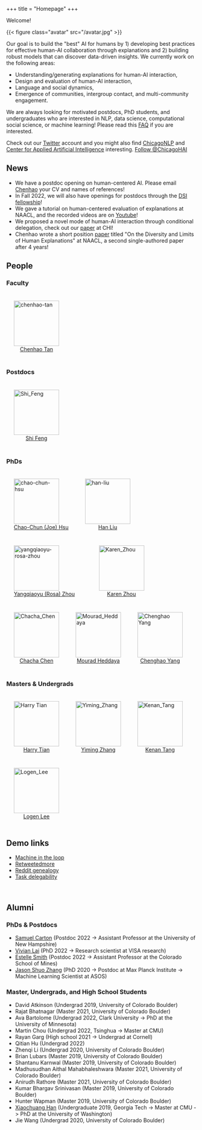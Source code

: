 +++
title = "Homepage"
+++

Welcome!

{{< figure class="avatar" src="/avatar.jpg" >}}

Our goal is to build the "best" AI for humans by 1) developing best practices for effective human-AI collaboration through explanations and 2) building robust models that can discover data-driven insights.
We currently work on the following areas:

* Understanding/generating explanations for human-AI interaction,
* Design and evaluation of human-AI interaction,
* Language and social dynamics,
* Emergence of communities, intergroup contact, and multi-community engagement.



We are always looking for motivated postdocs, PhD students, and undergraduates who are interested in NLP, data science, computational social science, or machine learning! Please read this [FAQ](https://chenhaot.com/faq.html) if you are interested. 

Check out our [Twitter](https://twitter.com/ChicagoHAI) account and you might also find [ChicagoNLP](https://twitter.com/ChicagoNLP) and [Center for Applied Artificial Intelligence](https://www.chicagobooth.edu/research/center-for-applied-artificial-intelligence) interesting.
<a href="https://twitter.com/ChicagoHAI?ref_src=twsrc%5Etfw" class="twitter-follow-button" data-show-count="false">Follow @ChicagoHAI</a><script async src="https://platform.twitter.com/widgets.js" charset="utf-8"></script>


## News

* We have a postdoc opening on human-centered AI. Please email [Chenhao](https://chenhaot.com/contact.html) your CV and names of references!
* In Fall 2022, we will also have openings for postdocs through the [DSI fellowship](http://datascience.uchicago.edu/engage/fellowships/)!
* We gave a tutorial on human-centered evaluation of explanations at NAACL, and the recorded videos are on [Youtube](https://www.youtube.com/playlist?list=PLegWUnz91Wfu7zWCcFemUv40M9kIikCjZ)!
* We proposed a novel mode of human-AI interaction through conditional delegation, check out our [paper](https://arxiv.org/abs/2204.11788) at CHI!
* Chenhao wrote a short position [paper](https://aclanthology.org/2022.naacl-main.158.pdf) titled "On the Diversity and Limits of Human Explanations" at NAACL, a second single-authored paper after 4 years!


## People
### Faculty


<!-- * [Chenhao Tan](https://chenhaot.com) -->
<figure style="display:inline-block;margin:20px;">
    <img src="/chenhao.jpg" alt="chenhao-tan" style="vertical-align:top;width:120px;" />
    <figcaption style="text-align:center;">
        <a href="https://chenhaot.com">Chenhao Tan</a>
    </figcaption>
</figure>

### Postdocs
<figure class="photo" style="display:inline-block;margin:20px;">
    <img src="Shi_Feng.jpeg" alt="Shi_Feng" style="vertical-align:top;width:120px;" />
    <figcaption style="text-align:center;">
        <a href="http://www.shifeng.umiacs.io/">Shi Feng</a>
    </figcaption>
</figure>

### PhDs

<figure class="photo" style="display:inline-block;margin:20px;">
    <img src="/joe.png" alt="chao-chun-hsu" style="vertical-align:top;width:120px;" />
    <figcaption style="text-align:center;">
        <a href="https://chaochunhsu.github.io/">Chao-Chun (Joe) Hsu</a>
    </figcaption>
</figure>
<figure class="photo" style="display:inline-block;margin:20px;">
    <img src="/han.png" alt="han-liu" style="vertical-align:top;width:120px;" />
    <figcaption style="text-align:center;">
        <a href="https://hanliuai.github.io/">Han Liu</a>
    </figcaption>
</figure>
<figure class="photo" style="display:inline-block;margin:20px;">
    <img src="/rosa.png" alt="yangqiaoyu-rosa-zhou" style="vertical-align:top;width:120px;" />
    <figcaption style="text-align:center;">
        <a href="https://rosafish.github.io/">Yangqiaoyu (Rosa) Zhou</a>
    </figcaption>
</figure>
<figure class="photo" style="display:inline-block;">
    <img src="Karen_Zhou.jpg" alt="Karen_Zhou" style="vertical-align:top;width:120px;" />
    <figcaption style="text-align:center;">
        <a href="https://karen-zhou.com/">Karen Zhou</a>
    </figcaption>
</figure>
<figure class="photo"  style="display:inline-block;margin:20px;">
    <img src="chacha_1.jpg" alt="Chacha_Chen" style="vertical-align:top;width:120px;" />
    <figcaption style="text-align:center;">
        <a href="https://chacha-chen.github.io">Chacha Chen</a>
    </figcaption>
</figure>
<figure class="photo"  style="display:inline-block;margin:20px;">
    <img src="Mourad_Heddaya.jpeg" alt="Mourad_Heddaya" style="vertical-align:top;width:120px;" />
    <figcaption style="text-align:center;">
        <a href="https://people.cs.uchicago.edu/~mourad/">Mourad Heddaya</a>
    </figcaption>
</figure>
<figure class="photo"  style="display:inline-block;margin:20px;">
    <img src="chenghao_yang.png" alt="Chenghao Yang" style="vertical-align:top;width:120px;" />
    <figcaption style="text-align:center;">
        <a href="https://yangalan123.github.io">Chenghao Yang</a>
    </figcaption>
</figure>

### Masters & Undergrads
<figure class="photo"  style="display:inline-block;margin:20px;">
    <img src="harry_tian.png" alt="Harry Tian" style="vertical-align:top;width:120px;" />
    <figcaption style="text-align:center;">
        <a href="https://twitter.com/HarryTian17">Harry Tian</a>
    </figcaption>
</figure>
<figure class="photo"  style="display:inline-block;margin:20px;">
    <img src="Yiming_Zhang.png" alt="Yiming_Zhang" style="vertical-align:top;width:120px;" />
    <figcaption style="text-align:center;">
        <a href="https://y0mingzhang.github.io/">Yiming Zhang</a>
    </figcaption>
</figure>
<figure class="photo"  style="display:inline-block;margin:20px;">
    <img src="Kenan_Tang.JPG" alt="Kenan_Tang" style="vertical-align:top;width:120px;" />
    <figcaption style="text-align:center;">
        <a href="https://kenantang.github.io/page/">Kenan Tang</a>
    </figcaption>
</figure>
<figure class="photo"  style="display:inline-block;margin:20px;">
    <img src="Logen_Lee.jpeg" alt="Logen_Lee" style="vertical-align:top;width:120px;" />
    <figcaption style="text-align:center;">
        <a href="https://logenleedev.github.io/">Logen Lee</a>
    </figcaption>
</figure>


## Demo links
* [Machine in the loop](https://machineintheloop.com/)
* [Retweetedmore](https://chenhaot.com/retweetedmore)
* [Reddit genealogy](https://redditvisualization.herokuapp.com/)
* [Task delegability](https://delegability.github.io/)
<br>

## Alumni

### PhDs & Postdocs
* [Samuel Carton](https://shcarton.github.io/) (Postdoc 2022 -> Assistant Professor at the University of New Hampshire)
* [Vivian Lai](https://vivlai.github.io/) (PhD 2022 -> Research scientist at VISA research) 
* [Estelle Smith](https://estellesmithphd.com) (Postdoc 2022 -> Assistant Professor at the Colorado School of Mines)
* [Jason Shuo Zhang](http://www.jasondarkblue.com/) (PhD 2020 -> Postdoc at Max Planck Institute -> Machine Learning Scientist at ASOS)

### Master, Undergrads, and High School Students
* David Atkinson (Undergrad 2019, University of Colorado Boulder)
* Rajat Bhatnagar (Master 2021, University of Colorado Boulder)
* Ava Bartolome (Undergrad 2022, Clark University -> PhD at the University of Minnesota)
* Martin Chou (Undergrad 2022, Tsinghua -> Master at CMU)
* Rayan Garg (High school 2021 -> Undergrad at Cornell)
* Qitian Hu (Undergrad 2022)
* Zhenqi Li (Undergrad 2020, University of Colorado Boulder)
* Brian Lubars (Master 2019, University of Colorado Boulder)
* Shantanu Karnwal (Master 2019, University of Colorado Boulder)
* Madhusudhan Aithal Mahabhaleshwara (Master 2021, University of Colorado Boulder)
* Anirudh Rathore (Master 2021, University of Colorado Boulder)
* Kumar Bhargav Srinivasan (Master 2019, University of Colorado Boulder)
* Hunter Wapman (Master 2019, University of Colorado Boulder)
* [Xiaochuang Han](https://xhan77.github.io/) (Undergraduate 2019, Georgia Tech -> Master at CMU -> PhD at the University of Washington)
* Jie Wang (Undergrad 2020, University of Colorado Boulder)



